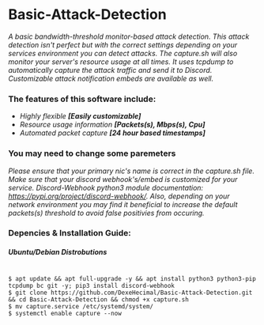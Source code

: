 # Basic-Attack-Detection
_A basic bandwidth-threshold monitor-based attack detection. This attack detection isn't perfect but with the correct settings depending on your services environment you can detect attacks. The capture.sh will also monitor your server's resource usage at all times. It uses tcpdump to automatically capture the attack traffic and send it to Discord. Customizable attack notification embeds are available as well._

### The features of this software include:
- _Highly flexible **[Easily  customizable]**_
- _Resource usage information **[Packets(s), Mbps(s), Cpu]**_
- _Automated packet capture **[24 hour based timestamps]**_

### You may need to change some paremeters
_Please ensure that your primary nic's name is correct in the capture.sh file. Make sure that your discord webhook's/embed is customized for your service. Discord-Webhook python3 module documentation: https://pypi.org/project/discord-webhook/. Also, depending on your network environment you may find it beneficial to increase the default packets(s) threshold to avoid false positivies from occuring._

### Depencies & Installation Guide:
##### Ubuntu/Debian Distrobutions
#
```shell
$ apt update && apt full-upgrade -y && apt install python3 python3-pip tcpdump bc git -y; pip3 install discord-webhook
$ git clone https://github.com/DexeHecimal/Basic-Attack-Detection.git && cd Basic-Attack-Detection && chmod +x capture.sh
$ mv capture.service /etc/systemd/system/
$ systemctl enable capture --now
 ```
